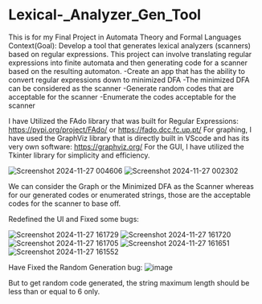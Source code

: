 # Lexical-_Analyzer_Gen_Tool
This is for my Final Project in Automata Theory and Formal Languages
Context(Goal): Develop a tool that generates lexical analyzers (scanners) based on regular expressions. This project can involve translating regular expressions into finite automata and then generating code for a scanner based on the resulting automaton.
  -Create an app that has the ability to convert regular expressions down to minimized DFA
  -The minimized DFA can be considered as the scanner
  -Generate random codes that are acceptable for the scanner
  -Enumerate the codes acceptable for the scanner

I have Utilized the FAdo library that was built for Regular Expressions: https://pypi.org/project/FAdo/ or https://fado.dcc.fc.up.pt/
For graphing, I have used the GraphViz library that is directly built in VScode and has its very own software: https://graphviz.org/
For the GUI, I have utilized the Tkinter library for simplicity and efficiency.

![Screenshot 2024-11-27 004606](https://github.com/user-attachments/assets/0cda0958-89ea-4191-afaa-e5b9bd498413)
![Screenshot 2024-11-27 002302](https://github.com/user-attachments/assets/67e81454-7016-4a9b-879f-cddc5afb8254)

We can consider the Graph or the Minimized DFA as the Scanner
whereas for our generated codes or enumerated strings, those are the acceptable codes
for the scanner to base off.

Redefined the UI and Fixed some bugs:


![Screenshot 2024-11-27 161729](https://github.com/user-attachments/assets/df17a782-0cde-4589-8d51-c65c220263b3)
![Screenshot 2024-11-27 161720](https://github.com/user-attachments/assets/3a2f8b9a-ba2a-43d8-8476-1e416b01541d)
![Screenshot 2024-11-27 161705](https://github.com/user-attachments/assets/4d21395c-e36a-4df2-a35a-3d071030c5e4)
![Screenshot 2024-11-27 161651](https://github.com/user-attachments/assets/b9a487b4-c9fe-4671-9b89-e1daf514c129)
![Screenshot 2024-11-27 161552](https://github.com/user-attachments/assets/385d5908-2eb0-4bb2-a8f8-2a72bc6ba65f)

Have Fixed the Random Generation bug:
![image](https://github.com/user-attachments/assets/2eec69c6-196a-4169-876e-95d517fd0463)

But to get random code generated, the string maximum length should be less than or equal to 6 only.
